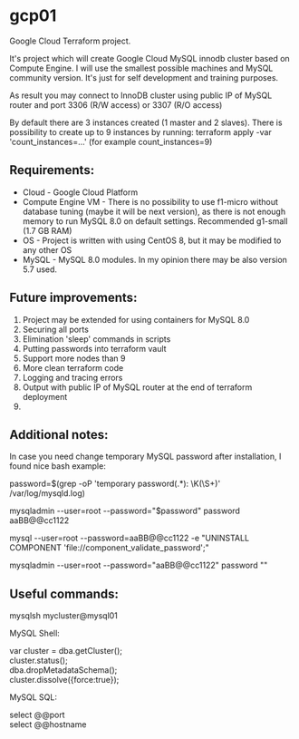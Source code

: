 # gcp01
Google Cloud Terraform project.

It's project which will create Google Cloud MySQL innodb cluster based on Compute Engine.
I will use the smallest possible machines and MySQL community version.
It's just for self development and training purposes. 

As result you may connect to InnoDB cluster using public IP of MySQL router and port 3306 (R/W access) or 3307 (R/O access)

By default there are 3 instances created (1 master and 2 slaves). 
There is possibility to create up to 9 instances by running: terraform apply -var 'count_instances=...' (for example count_instances=9)

Requirements:
-------------
- Cloud - Google Cloud Platform
- Compute Engine VM - There is no possibility to use f1-micro without database tuning (maybe it will be next version), as there is not enough memory to run MySQL 8.0 on default settings. Recommended g1-small (1.7 GB RAM)
- OS - Project is written with using CentOS 8, but it may be modified to any other OS
- MySQL - MySQL 8.0 modules. In my opinion there may be also version 5.7 used. 



Future improvements:
-------
1. Project may be extended for using containers for MySQL 8.0
2. Securing all ports
3. Elimination 'sleep' commands in scripts
4. Putting passwords into terraform vault
5. Support more nodes than 9 
6. More clean terraform code
7. Logging and tracing errors
8. Output with public IP of MySQL router at the end of terraform deployment
9. 


Additional notes:
-----------------
In case you need change temporary MySQL password after installation, I found nice bash example:

password=$(grep -oP 'temporary password(.*): \K(\S+)' /var/log/mysqld.log)

mysqladmin --user=root --password="$password" password aaBB@@cc1122

mysql --user=root --password=aaBB@@cc1122 -e "UNINSTALL COMPONENT 'file://component_validate_password';"

mysqladmin --user=root --password="aaBB@@cc1122" password ""

Useful commands:
----------------

mysqlsh mycluster@mysql01

MySQL Shell:

var cluster = dba.getCluster();  
cluster.status();  
dba.dropMetadataSchema();  
cluster.dissolve({force:true});  

MySQL SQL:

select @@port  
select @@hostname  
